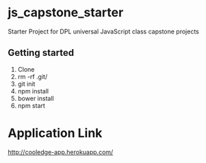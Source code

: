 # js_capstone_starter
Starter Project for DPL universal JavaScript class capstone projects

## Getting started
1. Clone
2. rm -rf .git/
3. git init
4. npm install
5. bower install
6. npm start

# Application Link
http://cooledge-app.herokuapp.com/

